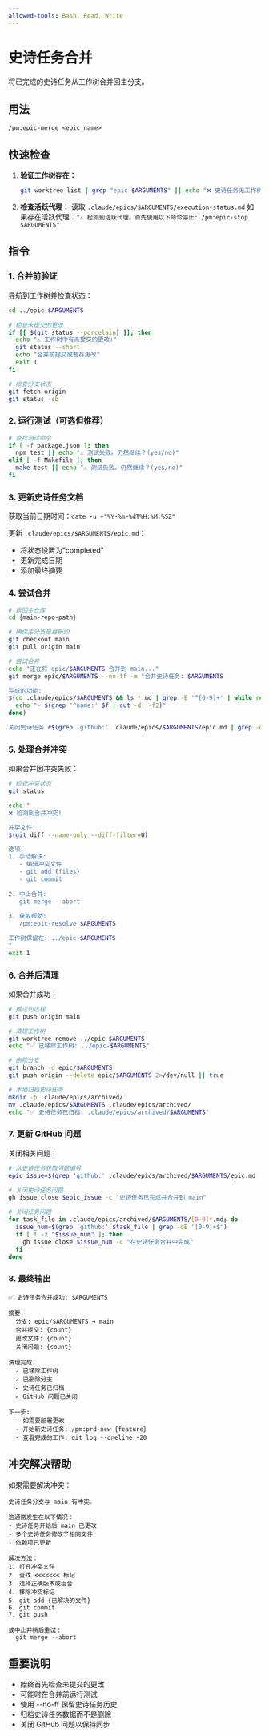```yaml
---
allowed-tools: Bash, Read, Write
---
```


# 史诗任务合并

将已完成的史诗任务从工作树合并回主分支。

## 用法
```
/pm:epic-merge <epic_name>
```

## 快速检查

1. **验证工作树存在：**
   ```bash
   git worktree list | grep "epic-$ARGUMENTS" || echo "❌ 史诗任务无工作树: $ARGUMENTS"
   ```

2. **检查活跃代理：**
   读取 `.claude/epics/$ARGUMENTS/execution-status.md`
   如果存在活跃代理：`"⚠️ 检测到活跃代理。首先使用以下命令停止: /pm:epic-stop $ARGUMENTS"`

## 指令

### 1. 合并前验证

导航到工作树并检查状态：
```bash
cd ../epic-$ARGUMENTS

# 检查未提交的更改
if [[ $(git status --porcelain) ]]; then
  echo "⚠️ 工作树中有未提交的更改:"
  git status --short
  echo "合并前提交或暂存更改"
  exit 1
fi

# 检查分支状态
git fetch origin
git status -sb
```

### 2. 运行测试（可选但推荐）

```bash
# 查找测试命令
if [ -f package.json ]; then
  npm test || echo "⚠️ 测试失败。仍然继续？(yes/no)"
elif [ -f Makefile ]; then
  make test || echo "⚠️ 测试失败。仍然继续？(yes/no)"
fi
```

### 3. 更新史诗任务文档

获取当前日期时间：`date -u +"%Y-%m-%dT%H:%M:%SZ"`

更新 `.claude/epics/$ARGUMENTS/epic.md`：
- 将状态设置为"completed"
- 更新完成日期
- 添加最终摘要

### 4. 尝试合并

```bash
# 返回主仓库
cd {main-repo-path}

# 确保主分支是最新的
git checkout main
git pull origin main

# 尝试合并
echo "正在将 epic/$ARGUMENTS 合并到 main..."
git merge epic/$ARGUMENTS --no-ff -m "合并史诗任务: $ARGUMENTS

完成的功能:
$(cd .claude/epics/$ARGUMENTS && ls *.md | grep -E '^[0-9]+' | while read f; do
  echo "- $(grep '^name:' $f | cut -d: -f2)"
done)

关闭史诗任务 #$(grep 'github:' .claude/epics/$ARGUMENTS/epic.md | grep -oE '#[0-9]+')"
```

### 5. 处理合并冲突

如果合并因冲突失败：
```bash
# 检查冲突状态
git status

echo "
❌ 检测到合并冲突!

冲突文件:
$(git diff --name-only --diff-filter=U)

选项:
1. 手动解决:
   - 编辑冲突文件
   - git add {files}
   - git commit
   
2. 中止合并:
   git merge --abort
   
3. 获取帮助:
   /pm:epic-resolve $ARGUMENTS

工作树保留在: ../epic-$ARGUMENTS
"
exit 1
```

### 6. 合并后清理

如果合并成功：
```bash
# 推送到远程
git push origin main

# 清理工作树
git worktree remove ../epic-$ARGUMENTS
echo "✅ 已移除工作树: ../epic-$ARGUMENTS"

# 删除分支
git branch -d epic/$ARGUMENTS
git push origin --delete epic/$ARGUMENTS 2>/dev/null || true

# 本地归档史诗任务
mkdir -p .claude/epics/archived/
mv .claude/epics/$ARGUMENTS .claude/epics/archived/
echo "✅ 史诗任务已归档: .claude/epics/archived/$ARGUMENTS"
```

### 7. 更新 GitHub 问题

关闭相关问题：
```bash
# 从史诗任务获取问题编号
epic_issue=$(grep 'github:' .claude/epics/archived/$ARGUMENTS/epic.md | grep -oE '[0-9]+$')

# 关闭史诗任务问题
gh issue close $epic_issue -c "史诗任务已完成并合并到 main"

# 关闭任务问题
for task_file in .claude/epics/archived/$ARGUMENTS/[0-9]*.md; do
  issue_num=$(grep 'github:' $task_file | grep -oE '[0-9]+$')
  if [ ! -z "$issue_num" ]; then
    gh issue close $issue_num -c "在史诗任务合并中完成"
  fi
done
```

### 8. 最终输出

```
✅ 史诗任务合并成功: $ARGUMENTS

摘要:
  分支: epic/$ARGUMENTS → main
  合并提交: {count}
  更改文件: {count}
  关闭问题: {count}
  
清理完成:
  ✓ 已移除工作树
  ✓ 已删除分支
  ✓ 史诗任务已归档
  ✓ GitHub 问题已关闭
  
下一步:
  - 如需要部署更改
  - 开始新史诗任务: /pm:prd-new {feature}
  - 查看完成的工作: git log --oneline -20
```

## 冲突解决帮助

如果需要解决冲突：
```
史诗任务分支与 main 有冲突。

这通常发生在以下情况：
- 史诗任务开始后 main 已更改
- 多个史诗任务修改了相同文件
- 依赖项已更新

解决方法：
1. 打开冲突文件
2. 查找 <<<<<<< 标记
3. 选择正确版本或组合
4. 移除冲突标记
5. git add {已解决的文件}
6. git commit
7. git push

或中止并稍后重试：
  git merge --abort
```

## 重要说明

- 始终首先检查未提交的更改
- 可能时在合并前运行测试
- 使用 --no-ff 保留史诗任务历史
- 归档史诗任务数据而不是删除
- 关闭 GitHub 问题以保持同步